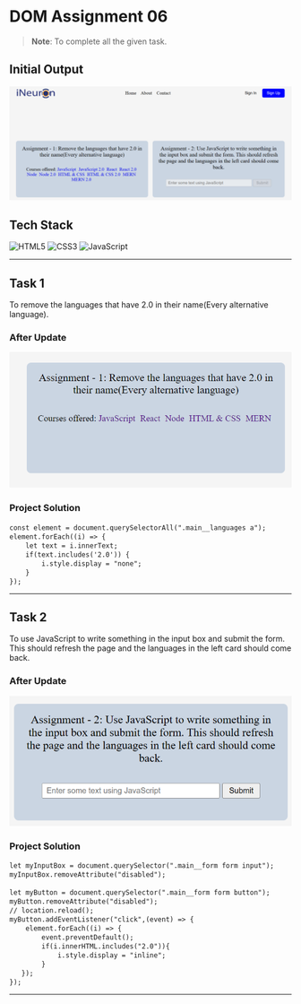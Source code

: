 # **DOM Assignment 06**
>**Note**: To complete all the given task.

## **Initial Output**

![](./initialOutput.png)

## Tech Stack

![HTML5](https://img.shields.io/badge/html5-%23E34F26.svg?style=for-the-badge&logo=html5&logoColor=white)
![CSS3](https://img.shields.io/badge/css3-%231572B6.svg?style=for-the-badge&logo=css3&logoColor=white)
![JavaScript](https://img.shields.io/badge/javascript-%23323330.svg?style=for-the-badge&logo=javascript&logoColor=%23F7DF1E)

---

## **Task 1**

To remove the languages that have 2.0 in their name(Every alternative language).

### **After Update**

![](./ass7.1-after.png)

### **Project Solution**

```
const element = document.querySelectorAll(".main__languages a");
element.forEach((i) => {
    let text = i.innerText;
    if(text.includes('2.0')) { 
        i.style.display = "none";
    }
});
```

---

## **Task 2**

To use JavaScript to write something in the input box and submit the form. This should refresh the page and the languages in the left card should come back.

### **After Update**

![](./ass7.2-output.png)

### **Project Solution**

```
let myInputBox = document.querySelector(".main__form form input");
myInputBox.removeAttribute("disabled");

let myButton = document.querySelector(".main__form form button");
myButton.removeAttribute("disabled");
// location.reload();
myButton.addEventListener("click",(event) => {
    element.forEach((i) => {
        event.preventDefault();
        if(i.innerHTML.includes("2.0")){
            i.style.display = "inline";
        } 
   });
});
```

---